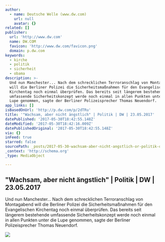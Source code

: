 ```yaml
---
author:
  - name: Deutsche Welle (www.dw.com)
    url: null
    avatar: {}
related: []
publisher:
  url: 'http://www.dw.com'
  name: DW.COM
  favicon: 'http://www.dw.com/favicon.png'
  domain: p.dw.com
keywords:
  - kirche
  - politik
  - sicherheit
  - obama
description: >-
  Und nun Manchester... Nach dem schrecklichen Terroranschlag von Montagabend
  will die Berliner Polizei die Sicherheitsmaßnahmen für den Evangelischen
  Kirchentag noch einmal überprüfen. Das bereits seit längerem bestehende
  umfassende Sicherheitskonzept werde noch einmal in allen Punkten unter die
  Lupe genommen, sagte der Berliner Polizeisprecher Thomas Neuendorf.
app_links: []
isBasedOnUrl: 'http://p.dw.com/p/2dTRu'
title: '"Wachsam, aber nicht ängstlich" | Politik | DW | 23.05.2017'
datePublished: '2017-05-30T18:42:55.148Z'
dateModified: '2017-05-30T18:42:16.009Z'
datePublishedOriginal: '2017-05-30T18:42:55.148Z'
via: {}
inFeed: true
starred: false
sourcePath: _posts/2017-05-30-wachsam-aber-nicht-angstlich-or-politik-or-dw-or-23052017.md
_context: 'http://schema.org'
_type: MediaObject

---
```

<article style=""><h1>"Wachsam, aber nicht ängstlich" | Politik | DW | 23.05.2017</h1><p>Und nun Manchester... Nach dem schrecklichen Terroranschlag von Montagabend will die Berliner Polizei die Sicherheitsmaßnahmen für den Evangelischen Kirchentag noch einmal überprüfen. Das bereits seit längerem bestehende umfassende Sicherheitskonzept werde noch einmal in allen Punkten unter die Lupe genommen, sagte der Berliner Polizeisprecher Thomas Neuendorf.</p><img src="http://www.dw.com/image/38951581_304.jpg" /></article>